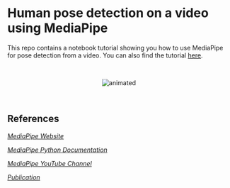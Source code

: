 # Human pose detection on a video using MediaPipe

This repo contains a notebook tutorial showing you how to use MediaPipe for pose detection from a video. You can also find the tutorial [here](https://gist.github.com/rmeziatisab/20820a7c8cc667a1da44f22bcbcb7923).

<br>
<p align="center" title="Pose detection with MediaPipe">
  <img src="https://github.com/rmeziatisab/Pose_detection/blob/main/GIFMaker_me.gif" alt="animated"/> 
</p>
<br>

## References
[<i>MediaPipe Website</i>](https://developers.google.com/mediapipe)

[<i>MediaPipe Python Documentation</i>](https://developers.google.com/mediapipe/api/solutions/python/mp)

[<i>MediaPipe YouTube Channel</i>](https://www.youtube.com/c/MediaPipe)

[<i>Publication</i>](https://arxiv.org/abs/1906.08172)

